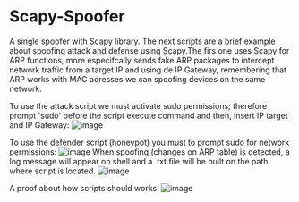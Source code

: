 # Scapy-Spoofer
A single spoofer with Scapy library.
The next scripts are a brief example about spoofing attack and defense using Scapy.The firs one uses Scapy for ARP functions, more especifcally sends fake ARP packages to intercept network traffic from a target IP and using de IP Gateway, remembering that ARP works with MAC adresses we can spoofing devices on the same network.

To use the attack script we must activate sudo permissions; therefore prompt 'sudo' before the script execute command and then, insert IP target and IP Gateway:
![image](https://github.com/MarioCaudillo/Scapy-Spoofer/assets/110208641/0ac2a807-1cb5-43ea-aa3c-ac9bd6101859)


To use the defender script (honeypot) you must to prompt sudo for network permissions:
![image](https://github.com/MarioCaudillo/Scapy-Spoofer/assets/110208641/937f966e-7188-4851-b1ff-674cfe85533f)
When spoofing (changes on ARP table) is detected, a log message will appear on shell and a .txt file will be built on the path where script is located.
![image](https://github.com/MarioCaudillo/Scapy-Spoofer/assets/110208641/fb8bf8cc-2ba1-4203-b393-d20c924069bb)

A proof about how scripts should works:
![image](https://github.com/MarioCaudillo/Scapy-Spoofer/assets/110208641/b33177c3-f675-41b9-94db-74f260301ec1)

